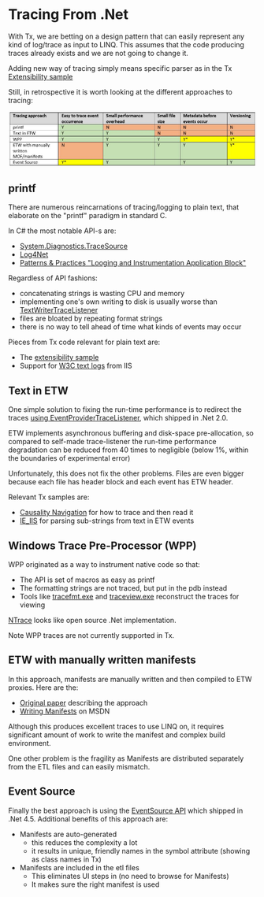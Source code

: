 # Tracing From .Net

With Tx, we are betting on a design pattern that can easily represent any kind of log/trace as input to LINQ. This assumes that the code producing traces already exists and we are not going to change it. 

Adding new way of tracing simply means specific parser as in the Tx [Extensibility sample](../../Samples/Introduction/UlsLogs/Readme.md)

Still, in retrospective it is worth looking at the different approaches to tracing:

![ApproachesComparison.JPG](ApproachesComparison.JPG)

## printf

There are numerous reincarnations of tracing/logging to plain text, that elaborate on the  "printf" paradigm in standard C. 

In C# the most notable API-s are:

* [System.Diagnostics.TraceSource](http://msdn.microsoft.com/en-us/library/system.diagnostics.tracesource(v=vs.110).aspx)
* [Log4Net](http://logging.apache.org/log4net/)
* [Patterns & Practices "Looging and Instrumentation Application Block"](https://msdn.microsoft.com/en-us/library/ff648417.aspx)
 
Regardless of API fashions:

* concatenating strings is wasting CPU and memory 
* implementing one's own writing to disk is usually worse than [TextWriterTraceListener](http://msdn.microsoft.com/en-us/library/system.diagnostics.textwritertracelistener(v=vs.110).aspx)
* files are bloated by repeating format strings
* there is no way to tell ahead of time what kinds of events may occur 

Pieces from Tx code relevant for plain text are: 

* The [extensibility sample](../../Samples/Introduction/UlsLogs/Readme.md)
* Support for [W3C text logs](../../Source/Tx.Windows/IIS/W3CEnumerable.cs) from IIS 

## Text in ETW
One simple solution to fixing the run-time performance is to redirect the traces [using EventProviderTraceListener](http://blogs.msdn.com/b/peaceofmind/archive/2008/04/16/using-eventprovidertracelistener.aspx), which shipped in .Net 2.0.

ETW implements asynchronous buffering and disk-space pre-allocation, so compared to self-made trace-listener the run-time performance degradation can be reduced from 40 times to negligible (below 1%, within the boundaries of experimental error)

Unfortunately, this does not fix the other problems. Files are even bigger because each file has header block and each event has ETW header. 

Relevant Tx samples are:

* [Causality Navigation](../../Samples/TimeAndOrder/CausalityNavigation/Readme.md) for how to trace and then read it
* [IE_IIS](../../Samples/LinqPad/Queries/IE_IIS/Readme.md) for parsing sub-strings from text in ETW events

## Windows Trace Pre-Processor (WPP)

WPP originated as a way to instrument native code so that:

* The API is set of macros as easy as printf
* The formatting strings are not traced, but put in the pdb instead
* Tools like [tracefmt.exe](https://msdn.microsoft.com/en-us/library/windows/hardware/ff552974(v=vs.85).aspx) and [traceview.exe](https://technet.microsoft.com/en-us/subscriptions/index/ff553892) reconstruct the traces for viewing

[NTrace](http://ntrace.codeplex.com/) looks like open source .Net implementation. 

Note WPP traces are not currently supported in Tx.

## ETW with manually written manifests

In this approach, manifests are manually written and then compiled to ETW proxies. Here are the:

* [Original paper](https://msdn.microsoft.com/en-us/magazine/cc163437.aspx) describing the approach
* [Writing Manifests](https://msdn.microsoft.com/en-us/library/windows/desktop/dd996930(v=vs.85).aspx) on MSDN

Although this produces excellent traces to use LINQ on, it requires significant amount of work to write the manifest and complex build environment.

One other problem is the fragility as Manifests are distributed separately from the ETL files and can easily mismatch.

## Event Source

Finally the best approach is using the [EventSource API](http://blogs.msdn.com/b/vancem/archive/2012/08/13/windows-high-speed-logging-etw-in-c-net-using-system-diagnostics-tracing-eventsource.aspx) which shipped in .Net 4.5.
Additional benefits of this approach are:

* Manifests are auto-generated
	* this reduces the complexity a lot
	* it results in unique, friendly names in the symbol attribute (showing as class names in Tx)
* Manifests are included in the etl files
	* This eliminates UI steps in (no need to browse for Manifests)
	* It makes sure the right manifest is used







